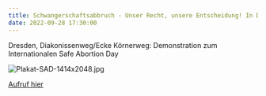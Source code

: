 ```yaml
---
title: Schwangerschaftsabbruch - Unser Recht, unsere Entscheidung! In Dresden, in Deutschland und weltweit!
date: 2022-09-28 17:30:00
---
```


Dresden, Diakonissenweg/Ecke Körnerweg: Demonstration zum Internationalen Safe Abortion Day

![Plakat-SAD-1414x2048.jpg](\images\https://github.com/kosmotique/kosmotique.github.io/blob/master/_texts/%5Cimages%5CPlakat-SAD-1414x2048.jpg)

[Aufruf hier](http://kosmotique.org/texts/2022-09-25-Safe-Abortion-Day-Aufruf-2022.html)
